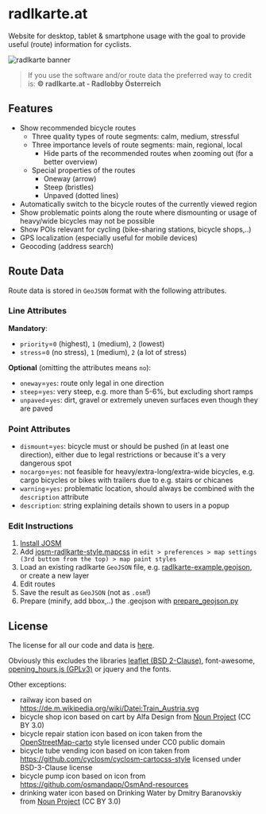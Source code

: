 # radlkarte.at

Website for desktop, tablet & smartphone usage with the goal to provide useful (route) information for cyclists.

![radlkarte banner](css/radlkarte-banner.jpg)

> If you use the software and/or route data the preferred way to credit is: **© radlkarte.at - Radlobby Österreich**

## Features

- Show recommended bicycle routes
  - Three quality types of route segments: calm, medium, stressful
  - Three importance levels of route segments: main, regional, local
    - Hide parts of the recommended routes when zooming out (for a better overview)
  - Special properties of the routes
    - Oneway (arrow)
    - Steep (bristles)
    - Unpaved (dotted lines)
- Automatically switch to the bicycle routes of the currently viewed region
- Show problematic points along the route where dismounting or usage of heavy/wide bicycles may not be possible
- Show POIs relevant for cycling (bike-sharing stations, bicycle shops,..)
- GPS localization (especially useful for mobile devices)
- Geocoding (address search)


## Route Data

Route data is stored in `GeoJSON` format with the following attributes.

### Line Attributes

**Mandatory**:
- `priority`=`0` (highest), `1` (medium), `2` (lowest)
- `stress`=`0` (no stress), `1` (medium), `2` (a lot of stress)

**Optional** (omitting the attributes means `no`):
- `oneway`=`yes`: route only legal in one direction
- `steep`=`yes`: very steep, e.g. more than  5-6%, but excluding short ramps
- `unpaved`=`yes`: dirt, gravel or extremely uneven surfaces even though they are paved

### Point Attributes

- `dismount`=`yes`: bicycle must or should be pushed (in at least one direction), either due to legal restrictions or because it's a very dangerous spot
- `nocargo`=`yes`: not feasible for heavy/extra-long/extra-wide bicycles, e.g. cargo bicycles or bikes with trailers due to e.g. stairs or chicanes
- `warning`=`yes`: problematic location, should always be combined with the `description` attribute
- `description`: string explaining details shown to users in a popup

### Edit Instructions

1. [Install JOSM](https://josm.openstreetmap.de)
2. Add [josm-radlkarte-style.mapcss](data/josm-radlkarte-style.mapcss) in `edit > preferences > map settings (3rd buttom from the top) > map paint styles`
3. Load an existing radlkarte `GeoJSON` file, e.g. [radlkarte-example.geojson](data/radlkarte-example.geojson), or create a new layer
4. Edit routes
5. Save the result as `GeoJSON` (not as `.osm`!)
6. Prepare (minify, add bbox,..) the .geojson with [prepare_geojson.py](data/prepare_geojson.py)


## License

The license for all our code and data is [here](LICENSE).

Obviously this excludes the libraries [leaflet (BSD 2-Clause)](https://leafletjs.com), font-awesome, [opening_hours.js (GPLv3)](https://github.com/opening-hours/opening_hours.js) or jquery and the fonts.

Other exceptions:
- railway icon based on https://de.m.wikipedia.org/wiki/Datei:Train_Austria.svg
- bicycle shop icon based on cart by Alfa Design from <a href="https://thenounproject.com/browse/icons/term/cart/" target="_blank" title="cart Icons">Noun Project</a> (CC BY 3.0)
- bicycle repair station icon based on icon taken from the [OpenStreetMap-carto](https://github.com/gravitystorm/openstreetmap-carto) style licensed under CC0 public domain
- bicycle tube vending icon based on icon taken from https://github.com/cyclosm/cyclosm-cartocss-style licensed under BSD-3-Clause license
- bicycle pump icon based on icon from https://github.com/osmandapp/OsmAnd-resources
- drinking water icon based on Drinking Water by Dmitry Baranovskiy from <a href="https://thenounproject.com/browse/icons/term/drinking-water/" target="_blank" title="Drinking Water Icons">Noun Project</a> (CC BY 3.0)
